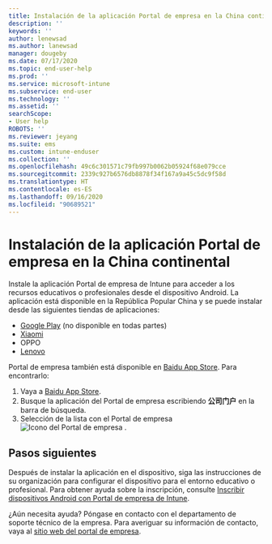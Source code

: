```yaml
---
title: Instalación de la aplicación Portal de empresa en la China continental | Microsoft Docs
description: ''
keywords: ''
author: lenewsad
ms.author: lanewsad
manager: dougeby
ms.date: 07/17/2020
ms.topic: end-user-help
ms.prod: ''
ms.service: microsoft-intune
ms.subservice: end-user
ms.technology: ''
ms.assetid: ''
searchScope:
- User help
ROBOTS: ''
ms.reviewer: jeyang
ms.suite: ems
ms.custom: intune-enduser
ms.collection: ''
ms.openlocfilehash: 49c6c301571c79fb997b0062b05924f68e079cce
ms.sourcegitcommit: 2339c927b6576db8878f34f167a9a45c5dc9f58d
ms.translationtype: HT
ms.contentlocale: es-ES
ms.lasthandoff: 09/16/2020
ms.locfileid: "90689521"
---
```

# <a name="install-company-portal-app-in-peoples-republic-of-china"></a>Instalación de la aplicación Portal de empresa en la China continental

Instale la aplicación Portal de empresa de Intune para acceder a los recursos educativos o profesionales desde el dispositivo Android. La aplicación está disponible en la República Popular China y se puede instalar desde las siguientes tiendas de aplicaciones: 

* [Google Play](https://go.microsoft.com/fwlink/?linkid=871947) (no disponible en todas partes)
* [Xiaomi](https://go.microsoft.com/fwlink/?linkid=836947)
* OPPO
* [Lenovo](https://go.microsoft.com/fwlink/?linkid=2125082)


Portal de empresa también está disponible en [Baidu App Store](https://go.microsoft.com/fwlink/?linkid=2133565). Para encontrarlo:  
 
   1. Vaya a [Baidu App Store](https://go.microsoft.com/fwlink/?linkid=2133565).  
   2. Busque la aplicación del Portal de empresa escribiendo  **公司门户** en la barra de búsqueda.  
   3. Selección de la lista con el Portal de empresa ![Icono del Portal de empresa](./media/company-portal-logo-small-2006.png) .  


## <a name="next-steps"></a>Pasos siguientes  
Después de instalar la aplicación en el dispositivo, siga las instrucciones de su organización para configurar el dispositivo para el entorno educativo o profesional. Para obtener ayuda sobre la inscripción, consulte [Inscribir dispositivos Android con Portal de empresa de Intune](enroll-device-android-company-portal.md). 


¿Aún necesita ayuda? Póngase en contacto con el departamento de soporte técnico de la empresa. Para averiguar su información de contacto, vaya al [sitio web del portal de empresa](https://go.microsoft.com/fwlink/?linkid=2010980).
